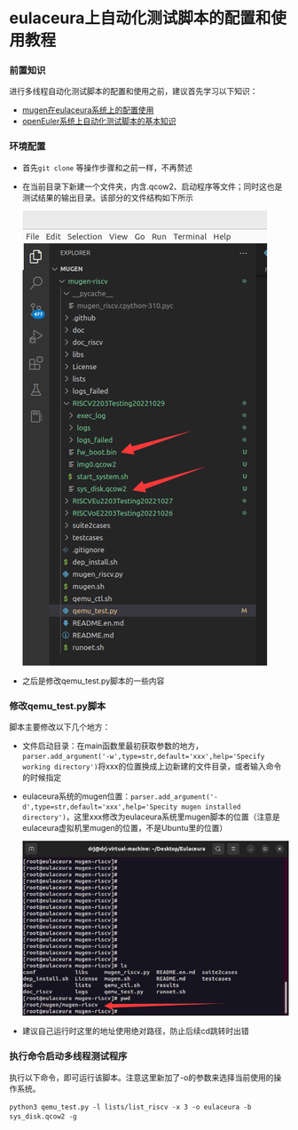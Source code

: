# eulaceura上自动化测试脚本的配置和使用教程

### 前置知识

进行多线程自动化测试脚本的配置和使用之前，建议首先学习以下知识：

- [mugen在eulaceura系统上的配置使用](https://github.com/renjiedai/PLCT_TEST/blob/master/WEEK2_20221024-20221030/mugen%E5%9C%A8eulaceura%E7%B3%BB%E7%BB%9F%E4%B8%8A%E7%9A%84%E9%85%8D%E7%BD%AE%E4%BD%BF%E7%94%A8.md)
- [openEuler系统上自动化测试脚本的基本知识](https://github.com/brsf11/mugen-riscv/tree/riscv/doc_riscv/Markdown)

### 环境配置

- 首先`git clone` 等操作步骤和之前一样，不再赘述

- 在当前目录下新建一个文件夹，内含.qcow2、启动程序等文件；同时这也是测试结果的输出目录。该部分的文件结构如下所示

  ![](./picture/files_structure.png)

- 之后是修改qemu_test.py脚本的一些内容

### 修改qemu_test.py脚本

脚本主要修改以下几个地方：

- 文件启动目录：在main函数里最初获取参数的地方，`parser.add_argument('-w',type=str,default='xxx',help='Specify working directory')`将xxx的位置换成上边新建的文件目录，或者输入命令的时候指定

- eulaceura系统的mugen位置：`parser.add_argument('-d',type=str,default='xxx',help='Specity mugen installed directory')`，这里xxx修改为eulaceura系统里mugen脚本的位置（注意是eulaceura虚拟机里mugen的位置，不是Ubuntu里的位置）

  ![](./picture/mugen_pos.png)

- 建议自己运行时这里的地址使用绝对路径，防止后续cd跳转时出错

### 执行命令启动多线程测试程序

执行以下命令，即可运行该脚本。注意这里新加了-o的参数来选择当前使用的操作系统。

`python3 qemu_test.py -l lists/list_riscv -x 3 -o eulaceura -b sys_disk.qcow2 -g`
